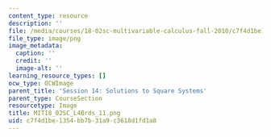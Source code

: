 ```yaml
---
content_type: resource
description: ''
file: /media/courses/18-02sc-multivariable-calculus-fall-2010/c7f4d1be1354bb7b31a9c3618d1fd1a8_MIT18_02SC_L4Brds_11.png
file_type: image/png
image_metadata:
  caption: ''
  credit: ''
  image-alt: ''
learning_resource_types: []
ocw_type: OCWImage
parent_title: 'Session 14: Solutions to Square Systems'
parent_type: CourseSection
resourcetype: Image
title: MIT18_02SC_L4Brds_11.png
uid: c7f4d1be-1354-bb7b-31a9-c3618d1fd1a8
---
```

